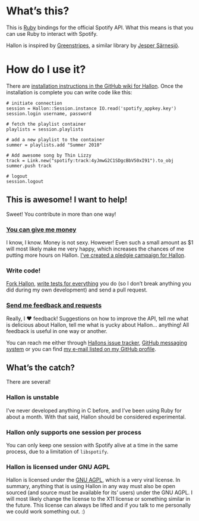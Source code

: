 # What’s this?
This is [Ruby](http://www.ruby-lang.org/en/) bindings for the official Spotify API. What this means is that you can use Ruby to interact with Spotify.

Hallon is inspired by [Greenstripes](http://github.com/sarnesjo/greenstripes), a similar library by [Jesper Särnesjö](http://jesper.sarnesjo.org/).

# How do I use it?
There are [installation instructions in the GitHub wiki for Hallon](http://wiki.github.com/Burgestrand/Hallon/installation-instructions). Once the installation is complete you can write code like this:

    # initiate connection
    session = Hallon::Session.instance IO.read('spotify_appkey.key')
    session.login username, password
    
    # fetch the playlist container
    playlists = session.playlists
    
    # add a new playlist to the container
    summer = playlists.add "Summer 2010"
    
    # Add awesome song by Thin Lizzy
    track = Link.new("spotify:track:4yJmwG2C1SDgcBbV50xI91").to_obj
    summer.push track

    # logout
    session.logout

## This is awesome! I want to help!
Sweet! You contribute in more than one way!

### [You can give me money](http://pledgie.com/campaigns/11130)
I know, I know. Money is not sexy. However! Even such a small amount as $1 will most likely make me very happy, which increases the chances of me putting more hours on Hallon. [I’ve created a pledgie campaign for Hallon](http://pledgie.com/campaigns/11130).

### Write code!
[Fork Hallon](http://github.com/Burgestrand/Hallon/fork), [write tests for everything](http://rspec.info/) you do (so I don’t break anything you did during my own development) and send a pull request.

### [Send me feedback and requests](http://github.com/Burgestrand/Hallon/issues)
Really, I ❤ feedback! Suggestions on how to improve the API, tell me what is delicious about Hallon, tell me what is yucky about Hallon… anything! All feedback is useful in one way or another.

You can reach me either through [Hallons issue tracker](http://github.com/Burgestrand/Hallon/issues), [GitHub messaging system](http://github.com/inbox/new/Burgestrand) or you can find [my e-mail listed on my GitHub profile](http://github.com/Burgestrand).

## What’s the catch?
There are several!

### Hallon is unstable
I’ve never developed anything in C before, and I’ve been using Ruby for about a month. With that said, Hallon should be considered experimental.

### Hallon only supports one session per process
You can only keep one session with Spotify alive at a time in the same process, due to a limitation of `libspotify`.

### Hallon is licensed under GNU AGPL
Hallon is licensed under the [GNU AGPL](http://www.gnu.org/licenses/agpl-3.0.html), which is a very viral license. In summary, anything that is using Hallon in any way must also be open sourced (and source must be available for its’ users) under the GNU AGPL. I will most likely change the license to the X11 license or something similar in the future. This license can always be lifted and if you talk to me personally we could work something out. :)